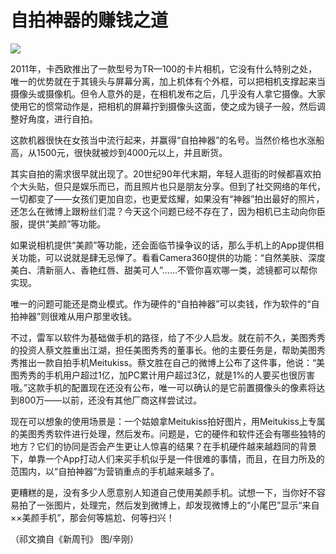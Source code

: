 # 自拍神器的赚钱之道

![](http://www.yilinzazhi.com/images/yili/yili201314/yili20131418-1-l.jpg)

2011年，卡西欧推出了一款型号为TR—100的卡片相机，它没有什么特别之处，唯一的优势就在于其镜头与屏幕分离，加上机体有个外框，可以把相机支撑起来当摄像头或摄像机。但令人意外的是，在相机发布之后，几乎没有人拿它摄像。大家使用它的惯常动作是，把相机的屏幕拧到摄像头这面，使之成为镜子一般，然后调整好角度，进行自拍。 

这款机器很快在女孩当中流行起来，并赢得“自拍神器”的名号。当然价格也水涨船高，从1500元，很快就被炒到4000元以上，并且断货。 

其实自拍的需求很早就出现了。20世纪90年代末期，年轻人逛街的时候都喜欢拍个大头贴，但只是娱乐而已，而且照片也只是朋友分享。但到了社交网络的年代，一切都变了——女孩们更加自恋，也更爱炫耀，如果没有“神器”拍出最好的照片，还怎么在微博上跟粉丝们混？今天这个问题已经不存在了，因为相机已主动向你臣服，提供“美颜”等功能。 

如果说相机提供“美颜”等功能，还会面临节操争议的话，那么手机上的App提供相关功能，可以说就是肆无忌惮了。看看Camera360提供的功能：“自然美肤、深度美白、清新丽人、香艳红唇、甜美可人”……不管你喜欢哪一类，滤镜都可以帮你实现。 

唯一的问题可能还是商业模式。作为硬件的“自拍神器”可以卖钱，作为软件的“自拍神器”则很难从用户那里收钱。 

不过，雷军以软件为基础做手机的路径，给了不少人启发。就在前不久，美图秀秀的投资人蔡文胜重出江湖，担任美图秀秀的董事长。他的主要任务是，帮助美图秀秀推出一款自拍手机Meitukiss。蔡文胜在自己的微博上公布了这件事，他说：“美图秀秀的手机用户超过1亿，加PC累计用户超过3亿，就是1%的人要买也很厉害哦。”这款手机的配置现在还没有公布，唯一可以确认的是它前置摄像头的像素将达到800万——以前，还没有其他厂商这样尝试过。 

现在可以想象的使用场景是：一个姑娘拿Meitukiss拍好图片，用Meitukiss上专属的美图秀秀软件进行处理，然后发布。问题是，它的硬件和软件还会有哪些独特的地方？它们的协同是否会产生更让人惊喜的结果？在手机硬件越来越趋同的背景下，单靠一个App打动人们来买手机似乎是一件很难的事情，而且，在目力所及的范围内，以“自拍神器”为营销重点的手机越来越多了。 

更糟糕的是，没有多少人愿意别人知道自己使用美颜手机。试想一下，当你好不容易拍了一张图片，处理完，然后发到微博上，却发现微博上的“小尾巴”显示“来自××美颜手机”，那会何等尴尬、何等扫兴！ 

（祁文摘自《新周刊》 图/辛刚）